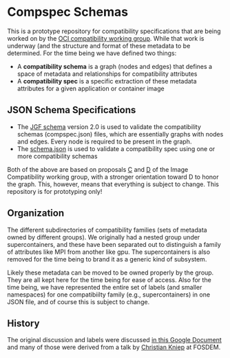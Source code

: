 # Compspec Schemas

This is a prototype repository for compatibility specifications that are being worked on by the [OCI compatibility working group](https://github.com/opencontainers/wg-image-compatibility). While that work is underway (and the structure and format of these metadata to be determined. For the time being we have defined two things:

- A **compatibility schema** is a graph (nodes and edges) that defines a space of metadata and relationships for compatibility attributes
- A **compatibility spec** is a specific extraction of these metadata attributes for a given application or container image

## JSON Schema Specifications

 - The [JGF schema](https://github.com/jsongraph/json-graph-specification) version 2.0 is used to validate the compatibility schemas (compspec.json) files, which are essentially graphs with nodes and edges. Every node is required to be present in the graph.
 - The [schema.json](schema.json) is used to validate a compatibility spec using one or more compatibility schemas

Both of the above are based on proposals [C](https://github.com/opencontainers/wg-image-compatibility/pull/8) and [D](https://github.com/opencontainers/wg-image-compatibility/pull/9) of the Image Compatibility working group, with a stronger orientation toward D to honor the graph. This, however, means that everything is subject to change. This repository is for prototyping only!

## Organization

The different subdirectories of compatibility families (sets of metadata owned by different groups). We originally had a nested group under supercontainers, and these have been separated out to distinguish a family of attributes like MPI from another like gpu. The supercontainers is also removed for the time being to brand it as a generic kind of subsystem.

Likely these metadata can be moved to be owned properly by the group. They are all kept here for the time being for ease of access. Also for the time being, we have represented the entire set of labels (and smaller namespaces) for one compatibiilty family (e.g., supercontainers) in one JSON file, and of course this is subject to change. 

## History

The original discussion and labels were discussed [in this Google Document](https://docs.google.com/document/d/1THOPd-QUbcFAK7JCkKAjKF7BZlsdV7Qvjxv25PyejIU/edit?usp=sharing) and many of those were derived from a talk by [Christian Kniep](https://archive.fosdem.org/2023/schedule/event/metahub/) at FOSDEM.
